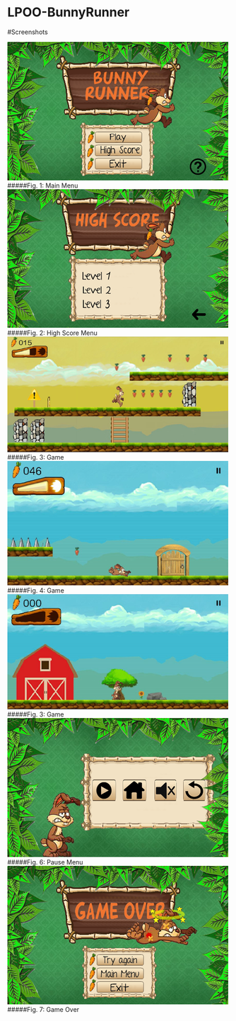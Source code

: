 # LPOO-BunnyRunner

#Screenshots

<img src="https://github.com/MariaJoaoMiraPaulo/LPOO-BunnyRunner/blob/master/android/assets/MainMenu.png" width="500">
#####Fig. 1: Main Menu


<img src="https://github.com/MariaJoaoMiraPaulo/LPOO-BunnyRunner/blob/master/android/assets/HighScoreMenu.png" width="500">
#####Fig. 2: High Score Menu


<img src="https://github.com/MariaJoaoMiraPaulo/LPOO-BunnyRunner/blob/master/android/assets/Game1.png" width="500">
#####Fig. 3: Game 

<img src="https://github.com/MariaJoaoMiraPaulo/LPOO-BunnyRunner/blob/master/android/assets/Game2.png" width="500">
#####Fig. 4: Game 

<img src="https://github.com/MariaJoaoMiraPaulo/LPOO-BunnyRunner/blob/master/android/assets/Game3.png" width="500">
#####Fig. 3: Game 

<img src="https://github.com/MariaJoaoMiraPaulo/LPOO-BunnyRunner/blob/master/android/assets/pauseMenu.png" width="500">
#####Fig. 6: Pause Menu


<img src="https://github.com/MariaJoaoMiraPaulo/LPOO-BunnyRunner/blob/master/android/assets/gameOver.png" width="500">
#####Fig. 7: Game Over
